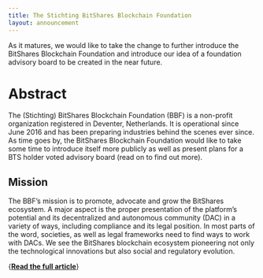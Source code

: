 ```yaml
---
title: The Stichting BitShares Blockchain Foundation
layout: announcement
---
```


As it matures, we would like to take the change to further introduce the
BitShares Blockchain Foundation and introduce our idea of a foundation
advisory board to be created in the near future.

# Abstract

The (Stichting) BitShares Blockchain Foundation (BBF) is a non-profit
organization registered in Deventer, Netherlands. It is operational
since June 2016 and has been preparing industries behind the scenes ever
since.  As time goes by, the BitShares Blockchain Foundation would like
to take some time to introduce itself more publicly as well as present
plans for a BTS holder voted advisory board (read on to find out more).

## Mission

The BBF’s mission is to promote, advocate and grow the BitShares
ecosystem. A major aspect is the proper presentation of the platform’s
potential and its decentralized and autonomous community (DAC) in a
variety of ways, including compliance and its legal position. In most
parts of the word, societies, as well as legal frameworks need to find
ways to work with DACs. We see the BitShares blockchain ecosystem
pioneering not only the technological innovations but also social and
regulatory evolution.

{[**Read the full article**](/download/articles/foundation.pdf)}

